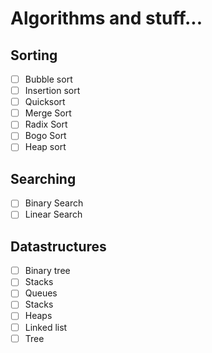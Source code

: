 # Algorithms and stuff...

## Sorting
- [ ] Bubble sort
- [ ] Insertion sort
- [ ] Quicksort
- [ ] Merge Sort
- [ ] Radix Sort
- [ ] Bogo Sort
- [ ] Heap sort

## Searching
- [ ] Binary Search
- [ ] Linear Search

## Datastructures
- [ ] Binary tree
- [ ] Stacks 
- [ ] Queues
- [ ] Stacks
- [ ] Heaps
- [ ] Linked list
- [ ] Tree
